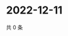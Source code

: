 # 2022-12-11

共 0 条

<!-- BEGIN WEIBO -->
<!-- 最后更新时间 Sun Dec 11 2022 06:12:56 GMT+0800 (China Standard Time) -->

<!-- END WEIBO -->
